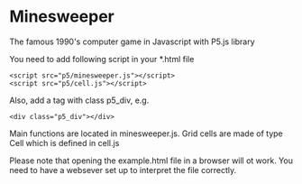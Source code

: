 # Minesweeper
The famous 1990's computer game in Javascript with P5.js library

You need to add following script in your *.html file
```
<script src="p5/minesweeper.js"></script>
<script src="p5/cell.js"></script>
```

Also, add a tag with class p5_div, e.g.
```
<div class="p5_div"></div>
```

Main functions are located in minesweeper.js. 
Grid cells are made of type Cell which is defined in cell.js

Please note that opening the example.html file in a browser will ot work. You need to have a websever set up to interpret the file correctly.
